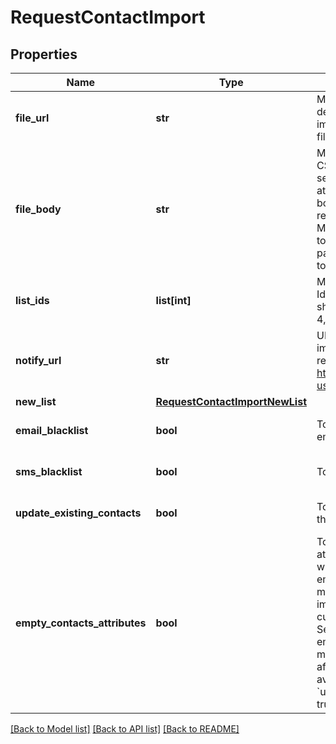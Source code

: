 # RequestContactImport

## Properties
Name | Type | Description | Notes
------------ | ------------- | ------------- | -------------
**file_url** | **str** | Mandatory if fileBody is not defined. URL of the file to be imported (no local file). Possible file formats: .txt, .csv | [optional] 
**file_body** | **str** | Mandatory if fileUrl is not defined. CSV content to be imported. Use semicolon to separate multiple attributes. Maximum allowed file body size is 10MB . However we recommend a safe limit of around 8 MB to avoid the issues caused due to increase of file body size while parsing. Please use fileUrl instead to import bigger files. | [optional] 
**list_ids** | **list[int]** | Mandatory if newList is not defined. Ids of the lists in which the contacts shall be imported. For example, [2, 4, 7]. | [optional] 
**notify_url** | **str** | URL that will be called once the import process is finished. For reference, https://help.sendinblue.com/hc/en-us/articles/360007666479 | [optional] 
**new_list** | [**RequestContactImportNewList**](RequestContactImportNewList.md) |  | [optional] 
**email_blacklist** | **bool** | To blacklist all the contacts for email | [optional] [default to False]
**sms_blacklist** | **bool** | To blacklist all the contacts for sms | [optional] [default to False]
**update_existing_contacts** | **bool** | To facilitate the choice to update the existing contacts | [optional] [default to True]
**empty_contacts_attributes** | **bool** | To facilitate the choice to erase any attribute of the existing contacts with empty value. emptyContactsAttributes &#x3D; true means the empty fields in your import will erase any attribute that currently contain data in SendinBlue, &amp; emptyContactsAttributes &#x3D; false means the empty fields will not affect your existing data ( only available if &#x60;updateExistingContacts&#x60; set to true ) | [optional] [default to False]

[[Back to Model list]](../README.md#documentation-for-models) [[Back to API list]](../README.md#documentation-for-api-endpoints) [[Back to README]](../README.md)


